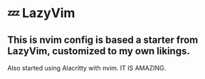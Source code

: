 # 💤 LazyVim

## This is nvim config is based a starter from LazyVim, customized to my own likings.

Also started using Alacritty with nvim. IT IS AMAZING.
